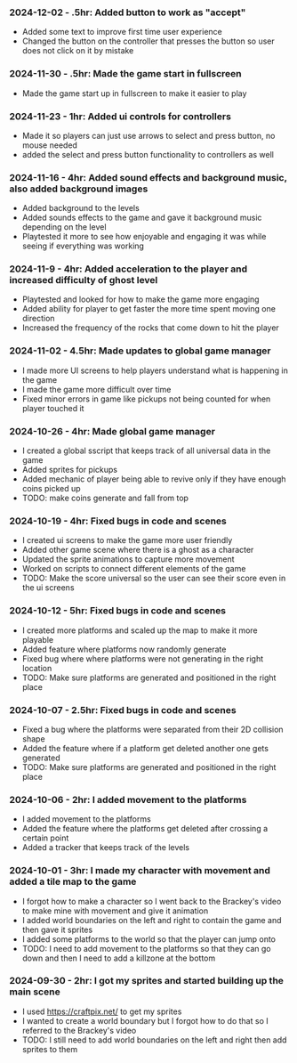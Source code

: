 ### 2024-12-02 - .5hr: Added button to work as "accept"
* Added some text to improve first time user experience
* Changed the button on the controller that presses the button so user does not click on it by mistake

### 2024-11-30 - .5hr: Made the game start in fullscreen
* Made the game start up in fullscreen to make it easier to play

### 2024-11-23 - 1hr: Added ui controls for controllers
* Made it so players can just use arrows to select and press button, no mouse needed
* added the select and press button functionality to controllers as well

### 2024-11-16 - 4hr: Added sound effects and background music, also added background images
* Added background to the levels
* Added sounds effects to the game and gave it background music depending on the level
* Playtested it more to see how enjoyable and engaging it was while seeing if everything was working

### 2024-11-9 - 4hr: Added acceleration to the player and increased difficulty of ghost level
* Playtested and looked for how to make the game more engaging
* Added ability for player to get faster the more time spent moving one direction
* Increased the frequency of the rocks that come down to hit the player

### 2024-11-02 - 4.5hr: Made updates to global game manager
* I made more UI screens to help players understand what is happening in the game
* I made the game more difficult over time
* Fixed minor errors in game like pickups not being counted for when player touched it

### 2024-10-26 - 4hr: Made global game manager
* I created a global sscript that keeps track of all universal data in the game
* Added sprites for pickups
* Added mechanic of player being able to revive only if they have enough coins picked up
* TODO: make coins generate and fall from top

### 2024-10-19 - 4hr: Fixed bugs in code and scenes
* I created ui screens to make the game more user friendly
* Added other game scene where there is a ghost as a character
* Updated the sprite animations to capture more movement
* Worked on scripts to connect different elements of the game
* TODO: Make the score universal so the user can see their score even in the ui screens

### 2024-10-12 - 5hr: Fixed bugs in code and scenes
* I created more platforms and scaled up the map to make it more playable
* Added feature where platforms now randomly generate
* Fixed bug where where platforms were not generating in the right location
* TODO: Make sure platforms are generated and positioned in the right place

### 2024-10-07 - 2.5hr: Fixed bugs in code and scenes
* Fixed a bug where the platforms were separated from their 2D collision shape
* Added the feature where if a platform get deleted another one gets generated
* TODO: Make sure platforms are generated and positioned in the right place

### 2024-10-06 - 2hr: I added movement to the platforms
* I added movement to the platforms
* Added the feature where the platforms get deleted after crossing a certain point
* Added a tracker that keeps track of the levels

### 2024-10-01 - 3hr: I made my character with movement and added a tile map to the game
* I forgot how to make a character so I went back to the Brackey's video to make mine with movement and give it animation
* I added world boundaries on the left and right to contain the game and then gave it sprites
* I added some platforms to the world so that the player can jump onto
* TODO: I need to add movement to the platforms so that they can go down and then I need to add a killzone at the bottom

### 2024-09-30 - 2hr: I got my sprites and started building up the main scene
* I used https://craftpix.net/ to get my sprites
* I wanted to create a world boundary but I forgot how to do that so I referred to the Brackey's video
* TODO: I still need to add world boundaries on the left and right then add sprites to them